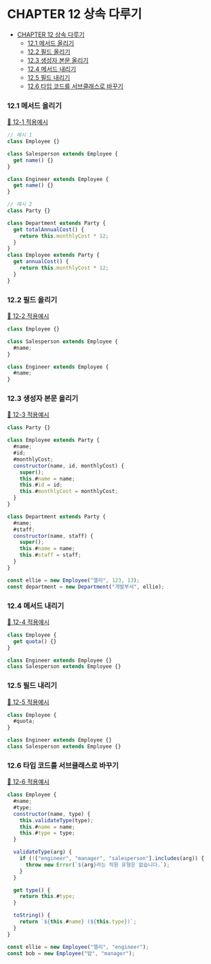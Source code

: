 # CHAPTER 12 상속 다루기

- [CHAPTER 12 상속 다루기](#chapter-12-상속-다루기)
  - [12.1 메서드 올리기](#121-메서드-올리기)
  - [12.2 필드 올리기](#122-필드-올리기)
  - [12.3 생성자 본문 올리기](#123-생성자-본문-올리기)
  - [12.4 메서드 내리기](#124-메서드-내리기)
  - [12.5 필드 내리기](#125-필드-내리기)
  - [12.6 타입 코드를 서브클래스로 바꾸기](#126-타입-코드를-서브클래스로-바꾸기)

### 12.1 메서드 올리기

[📂 12-1 적용예시](./12-1.js)

```js
// 예시 1
class Employee {}

class Salesperson extends Employee {
  get name() {}
}

class Engineer extends Employee {
  get name() {}
}

// 예시 2
class Party {}

class Department extends Party {
  get totalAnnualCost() {
    return this.monthlyCost * 12;
  }
}
class Employee extends Party {
  get annualCost() {
    return this.monthlyCost * 12;
  }
}
```

### 12.2 필드 올리기

[📂 12-2 적용예시](./12-2.js)

```js
class Employee {}

class Salesperson extends Employee {
  #name;
}

class Engineer extends Employee {
  #name;
}
```

### 12.3 생성자 본문 올리기

[📂 12-3 적용예시](./12-3.js)

```js
class Party {}

class Employee extends Party {
  #name;
  #id;
  #monthlyCost;
  constructor(name, id, monthlyCost) {
    super();
    this.#name = name;
    this.#id = id;
    this.#monthlyCost = monthlyCost;
  }
}

class Department extends Party {
  #name;
  #staff;
  constructor(name, staff) {
    super();
    this.#name = name;
    this.#staff = staff;
  }
}

const ellie = new Employee("엘리", 123, 13);
const department = new Department("개발부서", ellie);
```

### 12.4 메서드 내리기

[📂 12-4 적용예시](./12-4.js)

```js
class Employee {
  get quota() {}
}

class Engineer extends Employee {}
class Salesperson extends Employee {}
```

### 12.5 필드 내리기

[📂 12-5 적용예시](./12-5.js)

```js
class Employee {
  #quota;
}

class Engineer extends Employee {}
class Salesperson extends Employee {}
```

### 12.6 타입 코드를 서브클래스로 바꾸기

[📂 12-6 적용예시](./12-6.js)

```js
class Employee {
  #name;
  #type;
  constructor(name, type) {
    this.validateType(type);
    this.#name = name;
    this.#type = type;
  }

  validateType(arg) {
    if (!["engineer", "manager", "salesperson"].includes(arg)) {
      throw new Error(`${arg}라는 직원 유형은 없습니다.`);
    }
  }

  get type() {
    return this.#type;
  }

  toString() {
    return `${this.#name} (${this.type})`;
  }
}

const ellie = new Employee("엘리", "engineer");
const bob = new Employee("밥", "manager");
```
